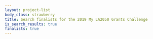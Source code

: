 ```yaml
---
layout: project-list
body_class: strawberry
title: Search finalists for the 2019 My LA2050 Grants Challenge
is_search_results: true
finalists: true
---
```

